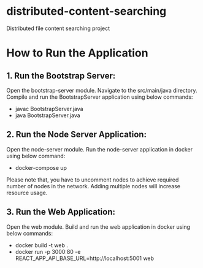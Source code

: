 # distributed-content-searching

Distributed file content searching project

# How to Run the Application

## 1. Run the Bootstrap Server:

Open the bootstrap-server module.
Navigate to the src/main/java directory.
Compile and run the BootstrapServer application using below commands:

- javac BootstrapServer.java
- java BootstrapServer.java

## 2. Run the Node Server Application:

Open the node-server module.
Run the node-server application in docker using below command:

- docker-compose up

Please note that, you have to uncomment nodes to achieve required number of nodes in the network. Adding multiple nodes will increase resource usage.

## 3. Run the Web Application:

Open the web module.
Build and run the web application in docker using below commands:

- docker build -t web .
- docker run -p 3000:80 -e REACT_APP_API_BASE_URL=http://localhost:5001 web
